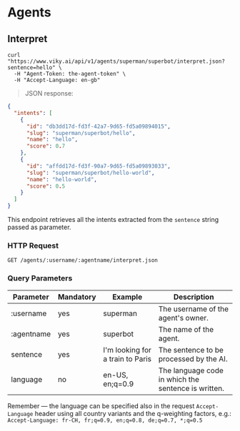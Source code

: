 # Agents

## Interpret

```shell
curl "https://www.viky.ai/api/v1/agents/superman/superbot/interpret.json?sentence=hello" \
  -H "Agent-Token: the-agent-token" \
  -H "Accept-Language: en-gb"
```

> JSON response:

```json
{
  "intents": [
    {
      "id": "db3dd17d-fd3f-42a7-9d65-fd5a09894015",
      "slug": "superman/superbot/hello",
      "name": "hello",
      "score": 0.7
    },
    {
      "id": "affdd17d-fd3f-90a7-9d65-fd5a09893033",
      "slug": "superman/superbot/hello-world",
      "name": "hello-world",
      "score": 0.5
    }
  ]
}
```

This endpoint retrieves all the intents extracted from the `sentence` string passed as parameter.

### HTTP Request

`GET /agents/:username/:agentname/interpret.json`

### Query Parameters


<table>
  <thead>
    <tr>
      <th>Parameter</th>
      <th>Mandatory</th>
      <th>Example</th>
      <th>Description</th>
    </tr>
  </thead>
  <tbody>
    <tr>
      <td>:username</td>
      <td>yes</td>
      <td>superman</td>
      <td>The username of the agent's owner.</td>
    </tr>
    <tr>
      <td>:agentname</td>
      <td>yes</td>
      <td>superbot</td>
      <td>The name of the agent.</td>
    </tr>
    <tr>
      <td>sentence</td>
      <td>yes</td>
      <td>I'm looking for a train to Paris</td>
      <td>The sentence to be processed by the AI.</td>
    </tr>
    <tr>
      <td>language</td>
      <td>no</td>
      <td>en-US, en;q=0.9</td>
      <td>The language code in which the sentence is written.</td>
    </tr>
  </tbody>
</table>

<aside class="notice">
  Remember — the language can be specified also in the request <code>Accept-Language</code> header using all country variants and the q-weighting factors, e.g.: <code>Accept-Language: fr-CH, fr;q=0.9, en;q=0.8, de;q=0.7, *;q=0.5</code>
</aside>
